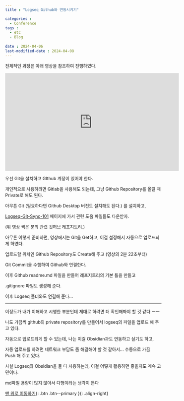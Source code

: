 ```yaml
--- 
title : "Logseq Github와 연동시키기"

categories : 
  - Conference
tags :
  - etc
  - Blog
 
date : 2024-04-06
last-modified-date : 2024-04-08
---
```


전체적인 과정은 아래 영상을 참조하여 진행하였다.

<iframe width="560" height="315" src="https://www.youtube.com/embed/c2HrdSOoVD8?si=N52Z6eqNsexzZxc9" title="YouTube video player" frameborder="0" allow="accelerometer; autoplay; clipboard-write; encrypted-media; gyroscope; picture-in-picture; web-share" referrerpolicy="strict-origin-when-cross-origin" allowfullscreen></iframe>

우선 Git을 설치하고 GIthub 계정이 있어야 한다.

개인적으로 사용하려면 Gitlab을 사용해도 되는데, 그냥 Github Repository를 올릴 때 Private로 해도 된다.

아무튼 Git (필요하다면 Github Desktop 버전도 설치해도 된다.) 를 설치하고,

[Logseq-Git-Sync-101](https://github.com/CharlesChiuGit/Logseq-Git-Sync-101) 페이지에 가서 관련 도움 파일들도 다운받자.

(위 영상 찍은 분의 관련 깃허브 레포지토리.)

아무튼 이렇게 준비하면, 영상에서는 Git을 Get하고, 이걸 설정해서 자동으로 업로드되게 하였다.

업로드할 위치인 Github Repository도 Create해 주고 (영상의 2분 22초부터)

Git Commit을 수행하여 Github와 연결한다.

이후 Github readme.md 파일을 만들어 레포지토리의 기본 틀을 만들고

.gitignore 파일도 생성해 준다.

이후 Logseq 폴더와도 연결해 준다...

---

이정도가 내가 이해하고 시행한 부분인데 제대로 하려면 더 확인해봐야 할 것 같다 ㅡㅡ

나도 가끔씩 github의 private repository를 만들어서 logseq의 파일을 업로드 해 주고 있다.

자동으로 업로드되게 할 수 있는데, 나는 이걸 Obsidian과도 연동하고 싶기도 하고, 

자동 업로드를 하려면 네트워크 부담도 좀 해결해야 할 것 같아서... 수동으로 가끔 Push 해 주고 있다.

사실 Logseq와 Obsidian을 둘 다 사용하는데, 이걸 어떻게 활용하면 좋을지도 계속 고민이다.

md파일 용량이 많지 않아서 다행이라는 생각이 든다


[맨 위로 이동하기](#){: .btn .btn--primary }{: .align-right}
